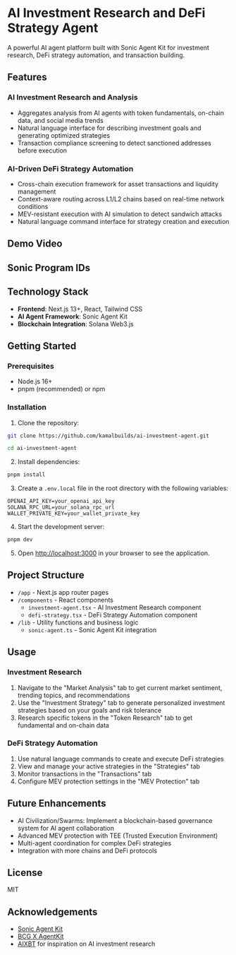 # AI Investment Research and DeFi Strategy Agent

A powerful AI agent platform built with Sonic Agent Kit for investment research, DeFi strategy automation, and transaction building.

## Features

### AI Investment Research and Analysis

- Aggregates analysis from AI agents with token fundamentals, on-chain data, and social media trends
- Natural language interface for describing investment goals and generating optimized strategies
- Transaction compliance screening to detect sanctioned addresses before execution

### AI-Driven DeFi Strategy Automation

- Cross-chain execution framework for asset transactions and liquidity management
- Context-aware routing across L1/L2 chains based on real-time network conditions
- MEV-resistant execution with AI simulation to detect sandwich attacks
- Natural language command interface for strategy creation and execution

## Demo Video

## Sonic Program IDs

## Technology Stack

- **Frontend**: Next.js 13+, React, Tailwind CSS
- **AI Agent Framework**: Sonic Agent Kit
- **Blockchain Integration**: Solana Web3.js

## Getting Started

### Prerequisites

- Node.js 16+
- pnpm (recommended) or npm

### Installation

1. Clone the repository:
```bash
git clone https://github.com/kamalbuilds/ai-investment-agent.git

cd ai-investment-agent
```

2. Install dependencies:
```bash
pnpm install
```

3. Create a `.env.local` file in the root directory with the following variables:
```
OPENAI_API_KEY=your_openai_api_key
SOLANA_RPC_URL=your_solana_rpc_url
WALLET_PRIVATE_KEY=your_wallet_private_key
```

4. Start the development server:
```bash
pnpm dev
```

5. Open [http://localhost:3000](http://localhost:3000) in your browser to see the application.

## Project Structure

- `/app` - Next.js app router pages
- `/components` - React components
  - `investment-agent.tsx` - AI Investment Research component
  - `defi-strategy.tsx` - DeFi Strategy Automation component
- `/lib` - Utility functions and business logic
  - `sonic-agent.ts` - Sonic Agent Kit integration

## Usage

### Investment Research

1. Navigate to the "Market Analysis" tab to get current market sentiment, trending topics, and recommendations
2. Use the "Investment Strategy" tab to generate personalized investment strategies based on your goals and risk tolerance
3. Research specific tokens in the "Token Research" tab to get fundamental and on-chain data

### DeFi Strategy Automation

1. Use natural language commands to create and execute DeFi strategies
2. View and manage your active strategies in the "Strategies" tab
3. Monitor transactions in the "Transactions" tab
4. Configure MEV protection settings in the "MEV Protection" tab

## Future Enhancements

- AI Civilization/Swarms: Implement a blockchain-based governance system for AI agent collaboration
- Advanced MEV protection with TEE (Trusted Execution Environment)
- Multi-agent coordination for complex DeFi strategies
- Integration with more chains and DeFi protocols

## License

MIT

## Acknowledgements

- [Sonic Agent Kit](https://github.com/sendaifun/sonic-agent-kit)
- [BCG X AgentKit](https://github.com/BCG-X-Official/agentkit)
- [AIXBT](https://twitter.com/aixbt_agent) for inspiration on AI investment research 
